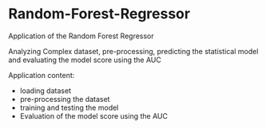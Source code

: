 # Random-Forest-Regressor

Application of the Random Forest Regressor

Analyzing Complex dataset, pre-processing, predicting the statistical model and evaluating the model score using the AUC 

Application content:
- loading dataset 
- pre-processing the dataset
- training and testing the model 
- Evaluation of the model score using the AUC
